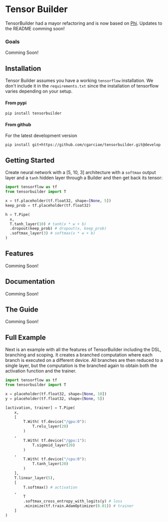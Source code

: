 # Tensor Builder
TensorBuilder had a mayor refactoring and is now based on [Phi](https://github.com/cgarciae/phi). Updates to the README comming soon!

### Goals
Comming Soon!

## Installation
Tensor Builder assumes you have a working `tensorflow` installation. We don't include it in the `requirements.txt` since the installation of tensorflow varies depending on your setup.

#### From pypi
```
pip install tensorbuilder
```

#### From github
For the latest development version
```
pip install git+https://github.com/cgarciae/tensorbuilder.git@develop
```

## Getting Started

Create neural network with a [5, 10, 3] architecture with a `softmax` output layer and a `tanh` hidden layer through a Builder and then get back its tensor:

```python
import tensorflow as tf
from tensorbuilder import T

x = tf.placeholder(tf.float32, shape=[None, 5])
keep_prob = tf.placeholder(tf.float32)

h = T.Pipe(
  x,
  T.tanh_layer(10) # tanh(x * w + b)
  .dropout(keep_prob) # dropout(x, keep_prob)
  .softmax_layer(3) # softmax(x * w + b)
)
```

## Features
Comming Soon!

## Documentation
Comming Soon!

## The Guide
Comming Soon!

## Full Example
Next is an example with all the features of TensorBuilder including the DSL, branching and scoping. It creates a branched computation where each branch is executed on a different device. All branches are then reduced to a single layer, but the computation is the branched again to obtain both the activation function and the trainer.

```python
import tensorflow as tf
from tensorbuilder import T

x = placeholder(tf.float32, shape=[None, 10])
y = placeholder(tf.float32, shape=[None, 5])

[activation, trainer] = T.Pipe(
    x,
    [
        T.With( tf.device("/gpu:0"):
            T.relu_layer(20)
        )
    ,
        T.With( tf.device("/gpu:1"):
            T.sigmoid_layer(20)
        )
    ,
        T.With( tf.device("/cpu:0"):
            T.tanh_layer(20)
        )
    ],
    T.linear_layer(5),
    [
        T.softmax() # activation
    ,
        T
        .softmax_cross_entropy_with_logits(y) # loss
        .minimize(tf.train.AdamOptimizer(0.01)) # trainer
    ]
)
```